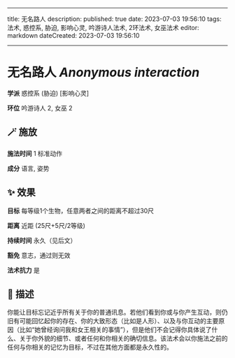 
---
title: 无名路人
description: 
published: true
date: 2023-07-03 19:56:10
tags: 法术, 惑控系, 胁迫, 影响心灵, 吟游诗人法术, 2环法术, 女巫法术
editor: markdown
dateCreated: 2023-07-03 19:56:10

---

# **无名路人** *Anonymous interaction*

**学派** 惑控系 (胁迫) \[影响心灵\] 

**环位** 吟游诗人 2, 女巫 2

## 🪄 施放

**施法时间** 1 标准动作

**成分** 语言, 姿势

## ✨ 效果 

**目标** 每等级1个生物，任意两者之间的距离不超过30尺 

**距离** 近距 (25尺+5尺/2等级)  

**持续时间** 永久（见后文） 

**豁免** 意志，通过则无效

**法术抗力** 是

## 📖 描述

你能让目标忘记近乎所有关于你的普通讯息。若他们看到你或与你产生互动，则仍旧有可能回忆起你的存在、你的大致形态（比如是人形）、以及与你互动的主要原因（比如“她曾经询问我和女王相关的事情”），但是他们不会记得你具体说了什么、关于你外貌的细节、或者任何和你相关的确切信息。该法术会以你施法之前的任何与你相关的记忆为目标，不过在其他方面都是永久性的。
    